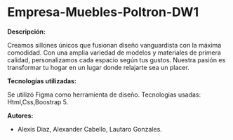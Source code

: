 # Empresa-Muebles-Poltron-DW1

**Descripción:**

Creamos sillones únicos que fusionan diseño vanguardista con la máxima comodidad. Con una amplia variedad de modelos y materiales de primera calidad, personalizamos cada espacio según tus gustos. Nuestra pasión es transformar tu hogar en un lugar donde relajarte sea un placer.


**Tecnologías utilizadas:**


Se utilizó Figma como herramienta de diseño.
Tecnologias usadas: Html,Css,Boostrap 5.


**Autores:**

* Alexis Diaz, Alexander Cabello, Lautaro Gonzales.
